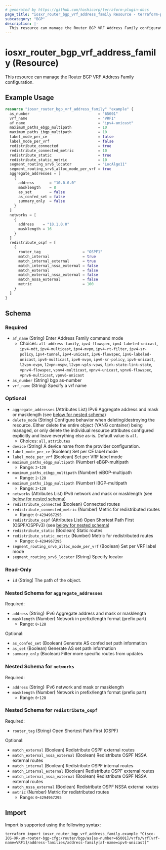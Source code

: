 ```yaml
---
# generated by https://github.com/hashicorp/terraform-plugin-docs
page_title: "iosxr_router_bgp_vrf_address_family Resource - terraform-provider-iosxr"
subcategory: "BGP"
description: |-
  This resource can manage the Router BGP VRF Address Family configuration.
---
```


# iosxr_router_bgp_vrf_address_family (Resource)

This resource can manage the Router BGP VRF Address Family configuration.

## Example Usage

```terraform
resource "iosxr_router_bgp_vrf_address_family" "example" {
  as_number                               = "65001"
  vrf_name                                = "VRF1"
  af_name                                 = "ipv4-unicast"
  maximum_paths_ebgp_multipath            = 10
  maximum_paths_ibgp_multipath            = 10
  label_mode_per_ce                       = false
  label_mode_per_vrf                      = false
  redistribute_connected                  = true
  redistribute_connected_metric           = 10
  redistribute_static                     = true
  redistribute_static_metric              = 10
  segment_routing_srv6_locator            = "LocAlgo11"
  segment_routing_srv6_alloc_mode_per_vrf = true
  aggregate_addresses = [
    {
      address       = "10.0.0.0"
      masklength    = 8
      as_set        = false
      as_confed_set = false
      summary_only  = false
    }
  ]
  networks = [
    {
      address    = "10.1.0.0"
      masklength = 16
    }
  ]
  redistribute_ospf = [
    {
      router_tag                   = "OSPF1"
      match_internal               = true
      match_internal_external      = true
      match_internal_nssa_external = false
      match_external               = false
      match_external_nssa_external = false
      match_nssa_external          = false
      metric                       = 100
    }
  ]
}
```

<!-- schema generated by tfplugindocs -->
## Schema

### Required

- `af_name` (String) Enter Address Family command mode
  - Choices: `all-address-family`, `ipv4-flowspec`, `ipv4-labeled-unicast`, `ipv4-mdt`, `ipv4-multicast`, `ipv4-mvpn`, `ipv4-rt-filter`, `ipv4-sr-policy`, `ipv4-tunnel`, `ipv4-unicast`, `ipv6-flowspec`, `ipv6-labeled-unicast`, `ipv6-multicast`, `ipv6-mvpn`, `ipv6-sr-policy`, `ipv6-unicast`, `l2vpn-evpn`, `l2vpn-mspw`, `l2vpn-vpls-vpws`, `link-state-link-state`, `vpnv4-flowspec`, `vpnv4-multicast`, `vpnv4-unicast`, `vpnv6-flowspec`, `vpnv6-multicast`, `vpnv6-unicast`
- `as_number` (String) bgp as-number
- `vrf_name` (String) Specify a vrf name

### Optional

- `aggregate_addresses` (Attributes List) IPv6 Aggregate address and mask or masklength (see [below for nested schema](#nestedatt--aggregate_addresses))
- `delete_mode` (String) Configure behavior when deleting/destroying the resource. Either delete the entire object (YANG container) being managed, or only delete the individual resource attributes configured explicitly and leave everything else as-is. Default value is `all`.
  - Choices: `all`, `attributes`
- `device` (String) A device name from the provider configuration.
- `label_mode_per_ce` (Boolean) Set per CE label mode
- `label_mode_per_vrf` (Boolean) Set per VRF label mode
- `maximum_paths_ebgp_multipath` (Number) eBGP-multipath
  - Range: `2`-`128`
- `maximum_paths_eibgp_multipath` (Number) eiBGP-multipath
  - Range: `2`-`128`
- `maximum_paths_ibgp_multipath` (Number) iBGP-multipath
  - Range: `2`-`128`
- `networks` (Attributes List) IPv6 network and mask or masklength (see [below for nested schema](#nestedatt--networks))
- `redistribute_connected` (Boolean) Connected routes
- `redistribute_connected_metric` (Number) Metric for redistributed routes
  - Range: `0`-`4294967295`
- `redistribute_ospf` (Attributes List) Open Shortest Path First (OSPF/OSPFv3) (see [below for nested schema](#nestedatt--redistribute_ospf))
- `redistribute_static` (Boolean) Static routes
- `redistribute_static_metric` (Number) Metric for redistributed routes
  - Range: `0`-`4294967295`
- `segment_routing_srv6_alloc_mode_per_vrf` (Boolean) Set per VRF label mode
- `segment_routing_srv6_locator` (String) Specify locator

### Read-Only

- `id` (String) The path of the object.

<a id="nestedatt--aggregate_addresses"></a>
### Nested Schema for `aggregate_addresses`

Required:

- `address` (String) IPv6 Aggregate address and mask or masklength
- `masklength` (Number) Network in prefix/length format (prefix part)
  - Range: `0`-`128`

Optional:

- `as_confed_set` (Boolean) Generate AS confed set path information
- `as_set` (Boolean) Generate AS set path information
- `summary_only` (Boolean) Filter more specific routes from updates


<a id="nestedatt--networks"></a>
### Nested Schema for `networks`

Required:

- `address` (String) IPv6 network and mask or masklength
- `masklength` (Number) Network in prefix/length format (prefix part)
  - Range: `0`-`128`


<a id="nestedatt--redistribute_ospf"></a>
### Nested Schema for `redistribute_ospf`

Required:

- `router_tag` (String) Open Shortest Path First (OSPF)

Optional:

- `match_external` (Boolean) Redistribute OSPF external routes
- `match_external_nssa_external` (Boolean) Redistribute OSPF NSSA external routes
- `match_internal` (Boolean) Redistribute OSPF internal routes
- `match_internal_external` (Boolean) Redistribute OSPF external routes
- `match_internal_nssa_external` (Boolean) Redistribute OSPF NSSA external routes
- `match_nssa_external` (Boolean) Redistribute OSPF NSSA external routes
- `metric` (Number) Metric for redistributed routes
  - Range: `0`-`4294967295`

## Import

Import is supported using the following syntax:

```shell
terraform import iosxr_router_bgp_vrf_address_family.example "Cisco-IOS-XR-um-router-bgp-cfg:/router/bgp/as[as-number=65001]/vrfs/vrf[vrf-name=VRF1]/address-families/address-family[af-name=ipv4-unicast]"
```
